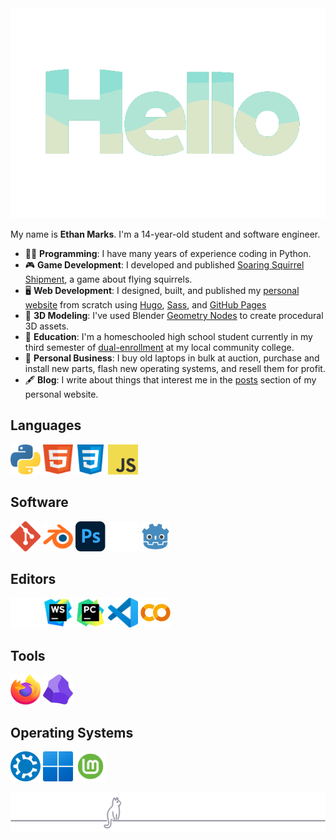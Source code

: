 <div align="center">
<img src="assets/hello_spearmint_palette.gif" width=550px>
</div>

My name is **Ethan Marks**. I'm a 14-year-old student and software engineer.

- 👨‍💻 **Programming**: I have many years of experience coding in Python.
- 🎮 **Game Development**: I developed and published [Soaring Squirrel Shipment](https://ethmarks.itch.io/soaring-squirrel-shipment), a game about flying squirrels.
- 🖥️ **Web Development**: I designed, built, and published my [personal website](https://ethmarks.github.io) from scratch using [Hugo](https://gohugo.io/), [Sass](https://sass-lang.com/), and [GitHub Pages](https://docs.github.com/en/pages)
- 🧊 **3D Modeling**: I've used Blender [Geometry Nodes](https://docs.blender.org/manual/en/latest/modeling/geometry_nodes/introduction.html) to create procedural 3D assets.
- 🏫 **Education**: I'm a homeschooled high school student currently in my third semester of [dual-enrollment](https://en.wikipedia.org/wiki/Dual_enrollment) at my local community college.
- 💼 **Personal Business**: I buy old laptops in bulk at auction, purchase and install new parts, flash new operating systems, and resell them for profit.
- 🖋️ **Blog**: I write about things that interest me in the [posts](https://ethmarks.github.io/posts/) section of my personal website.

## Languages
<a href="https://www.python.org/"><img src="assets/icons/python.svg" width="48" height="48" alt="Python" title="Python"></a>
<a href="https://developer.mozilla.org/en-US/docs/Web/HTML"><img src="assets/icons/html.svg" width="48" height="48" alt="HTML" title="HTML"></a>
<a href="https://developer.mozilla.org/en-US/docs/Web/CSS"><img src="assets/icons/css.svg" width="48" height="48" alt="CSS" title="CSS"></a>
<a href="https://developer.mozilla.org/en-US/docs/Web/JavaScript"><img src="assets/icons/javascript.svg" width="48" height="48" alt="JavaScript" title="JavaScript"></a>

## Software
<a href="https://git-scm.com/"><img src="assets/icons/git.svg" width="48" height="48" alt="Git" title="Git"></a>
<a href="https://www.blender.org/"><img src="assets/icons/blender.svg" width="48" height="48" alt="Blender" title="Blender"></a>
<a href="https://www.adobe.com/products/photoshop.html"><img src="assets/icons/photoshop.svg" width="48" height="48" alt="Photoshop" title="Photoshop"></a>
<a href="https://unity.com/"><img src="assets/icons/unity.svg" width="48" height="48" alt="Unity" title="Unity"></a>
<a href="https://godotengine.org/"><img src="assets/icons/godot.svg" width="48" height="48" alt="Godot" title="Godot"></a>

## Editors
<a href="https://zed.dev/"><img src="assets/icons/zed.svg" width="48" height="48" alt="Zed" title="Zed"></a>
<a href="https://www.jetbrains.com/webstorm/"><img src="assets/icons/webstorm.svg" width="48" height="48" alt="WebStorm" title="WebStorm"></a>
<a href="https://www.jetbrains.com/pycharm/"><img src="assets/icons/pycharm.svg" width="48" height="48" alt="PyCharm" title="PyCharm"></a>
<a href="https://code.visualstudio.com/"><img src="assets/icons/vscode.svg" width="48" height="48" alt="Visual Studio Code" title="Visual Studio Code"></a>
<a href="https://colab.research.google.com/"><img src="assets/icons/colab.svg" width="48" height="48" alt="Google Colab" title="Google Colab"></a>

## Tools
<a href="https://www.mozilla.org/firefox/"><img src="assets/icons/firefox.svg" width="48" height="48" alt="Firefox" title="Firefox"></a>
<a href="https://obsidian.md/"><img src="assets/icons/obsidian.svg" width="48" height="48" alt="Obsidian" title="Obsidian"></a>

## Operating Systems
<a href="https://kubuntu.org/"><img src="assets/icons/kubuntu.svg" width="48" height="48" alt="Kubuntu" title="Kubuntu"></a>
<a href="https://www.microsoft.com/windows/"><img src="assets/icons/windows.svg" width="48" height="48" alt="Windows" title="Windows"></a>
<a href="https://linuxmint.com/"><img src="assets/icons/linuxmint.svg" width="48" height="48" alt="Linux Mint" title="Linux Mint"></a>

<div align="center"><img src="assets\cat_footer.svg" alt="cat footer"></div>
